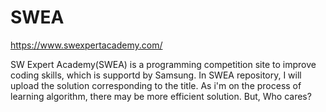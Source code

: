 # SWEA

https://www.swexpertacademy.com/

SW Expert Academy(SWEA) is a programming competition site to improve coding skills, which is supportd by Samsung.
In SWEA repository, I will upload the solution corresponding to the title.
As i'm on the process of learning algorithm, there may be more efficient solution.
But, Who cares?

